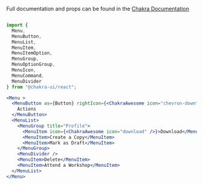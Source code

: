 Full documentation and props can be found in the [Chakra Documentation](https://chakra-ui.com/docs/overlay/menu)

```jsx

import {
  Menu,
  MenuButton,
  MenuList,
  MenuItem,
  MenuItemOption,
  MenuGroup,
  MenuOptionGroup,
  MenuIcon,
  MenuCommand,
  MenuDivider
} from "@chakra-ui/react";

<Menu >
  <MenuButton as={Button} rightIcon={<ChakraAwesome icon="chevron-down" />}>
    Actions
  </MenuButton>
  <MenuList>
    <MenuGroup title="Profile">
      <MenuItem icon={<ChakraAwesome icon="download" />}>Download</MenuItem>
      <MenuItem>Create a Copy</MenuItem>
      <MenuItem>Mark as Draft</MenuItem>
    </MenuGroup>
    <MenuDivider />
    <MenuItem>Delete</MenuItem>
    <MenuItem>Attend a Workshop</MenuItem>
  </MenuList>
</Menu>
```